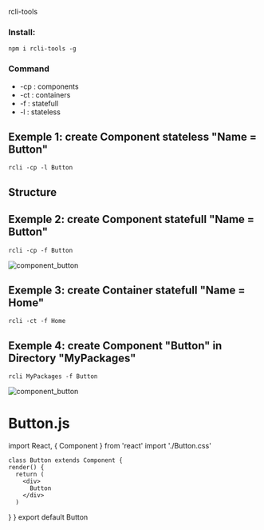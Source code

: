 rcli-tools

### Install:
`npm i rcli-tools -g`

### Command 
* -cp : components
* -ct : containers
* -f : statefull
* -l : stateless

## Exemple 1: create Component stateless "Name = Button" 
`rcli -cp -l Button`

## Structure


## Exemple 2: create Component statefull "Name = Button" 
`rcli -cp -f Button`

![component_button](https://github.com/babakoto/rcli-tools/blob/master/button.PNG)

## Exemple 3: create Container statefull "Name = Home" 
`rcli -ct -f Home`

## Exemple 4: create Component "Button" in Directory "MyPackages"
`rcli MyPackages -f Button`

![component_button](https://github.com/babakoto/rcli-tools/blob/master/buttonInPack.PNG)

# Button.js 

  import React, { Component } from 'react'
  import './Button.css'

    class Button extends Component {
    render() {
      return (
        <div>
          Button
        </div>
      )
   }
  }
  export default Button
    
